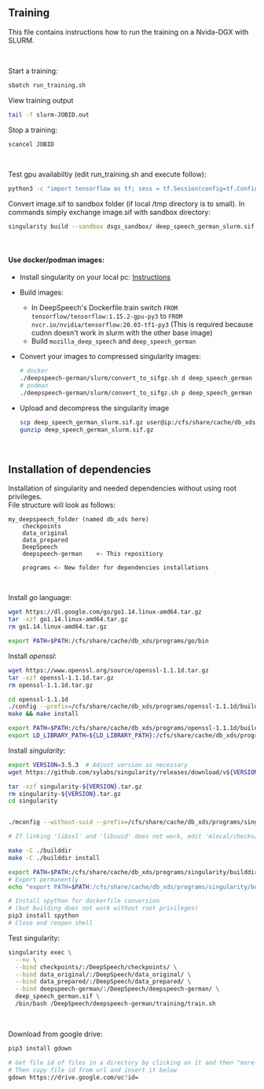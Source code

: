 ## Training
This file contains instructions how to run the training on a Nvida-DGX with SLURM.

<br/>

Start a training:
```bash
sbatch run_training.sh
```

View training output
```bash
tail -f slurm-JOBID.out
```

Stop a training:
```bash
scancel JOBID
```

<br/>

Test gpu availabiltiy (edit run_training.sh and execute follow):
```bash
python3 -c "import tensorflow as tf; sess = tf.Session(config=tf.ConfigProto(log_device_placement=True))"
```

Convert image.sif to sandbox folder (if local /tmp directory is to small). In commands simply exchange image.sif with sandbox directory:
```bash
singularity build --sandbox dsgs_sandbox/ deep_speech_german_slurm.sif
```

<br/>


#### Use docker/podman images:

* Install singularity on your local pc: [Instructions](https://sylabs.io/guides/3.5/user-guide/quick_start.html#quick-installation-steps)

* Build images:
    - In DeepSpeech's Dockerfile.train switch `FROM tensorflow/tensorflow:1.15.2-gpu-py3` to `FROM nvcr.io/nvidia/tensorflow:20.03-tf1-py3` 
        (This is required because cudnn doesn't work in slurm with the other base image)
    - Build `mozilla_deep_speech` and `deep_speech_german`

* Convert your images to compressed singularity images:

    ```bash
    # docker
    ./deepspeech-german/slurm/convert_to_sifgz.sh d deep_speech_german
    # podman
    ./deepspeech-german/slurm/convert_to_sifgz.sh p deep_speech_german
    ```
  
* Upload and decompress the singularity image

    ```bash
    scp deep_speech_german_slurm.sif.gz user@ip:/cfs/share/cache/db_xds/images/
    gunzip deep_speech_german_slurm.sif.gz
    ```

<br/>


## Installation of dependencies
Installation of singularity and needed dependencies without using root privileges. \
File structure will look as follows:
```
my_deepspeech_folder (named db_xds here)
    checkpoints
    data_original
    data_prepared
    DeepSpeech
    deepspeech-german    <- This repositiory

    programs <- New folder for dependencies installations
```

<br/>

Install _go_ language:
```bash
wget https://dl.google.com/go/go1.14.linux-amd64.tar.gz
tar -xzf go1.14.linux-amd64.tar.gz
rm go1.14.linux-amd64.tar.gz

export PATH=$PATH:/cfs/share/cache/db_xds/programs/go/bin
```

Install _openssl_:
```bash
wget https://www.openssl.org/source/openssl-1.1.1d.tar.gz
tar -xzf openssl-1.1.1d.tar.gz
rm openssl-1.1.1d.tar.gz

cd openssl-1.1.1d
./config --prefix=/cfs/share/cache/db_xds/programs/openssl-1.1.1d/build --openssldir=/cfs/share/cache/db_xds/programs/openssl-1.1.1d/build -Wl,-rpath=/cfs/share/cache/db_xds/programs/openssl-1.1.1d/build/lib  # --openssldir and -Wl,-rpath needed?
make && make install

export PATH=$PATH:/cfs/share/cache/db_xds/programs/openssl-1.1.1d/build/bin
export LD_LIBRARY_PATH=${LD_LIBRARY_PATH}:/cfs/share/cache/db_xds/programs/openssl-1.1.1d/build/lib
```

Install _singularity_:
```bash
export VERSION=3.5.3  # Adjust version as necessary 
wget https://github.com/sylabs/singularity/releases/download/v${VERSION}/singularity-${VERSION}.tar.gz

tar -xzf singularity-${VERSION}.tar.gz
rm singularity-${VERSION}.tar.gz
cd singularity


./mconfig --without-suid --prefix=/cfs/share/cache/db_xds/programs/singularity  # Adjust path as necessary

# If linking 'libssl' and 'libuuid' does not work, edit 'mlocal/checks/project-post.chk' and comment out the checks for those two libraries. For me building did work then.

make -C ./builddir 
make -C ./builddir install

export PATH=$PATH:/cfs/share/cache/db_xds/programs/singularity/builddir
# Export permanently
echo "export PATH=$PATH:/cfs/share/cache/db_xds/programs/singularity/builddir" >> ~/.bashrc

# Install spython for dockerfile conversion 
# (but building does not work without root privileges)
pip3 install spython
# Close and reopen shell
```

Test singularity:
```bash
singularity exec \
  --nv \
  --bind checkpoints/:/DeepSpeech/checkpoints/ \
  --bind data_original/:/DeepSpeech/data_original/ \
  --bind data_prepared/:/DeepSpeech/data_prepared/ \
  --bind deepspeech-german/:/DeepSpeech/deepspeech-german/ \
  deep_speech_german.sif \
  /bin/bash /DeepSpeech/deepspeech-german/training/train.sh 
```

<br/>

Download from google drive:
```bash
pip3 install gdown

# Get file id of files in a directory by clicking on it and then "more-options->open in new window"
# Then copy file id from url and insert it below
gdown https://drive.google.com/uc?id=
```
